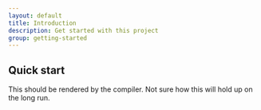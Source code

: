 ```yaml
---
layout: default
title: Introduction
description: Get started with this project
group: getting-started
---
```


## Quick start

This should be rendered by the compiler. Not sure how this will hold up on the
long run.
